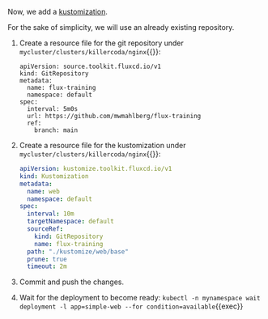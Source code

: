 Now, we add a [kustomization](https://kustomize.io).

For the sake of simplicity, we will use an already existing repository.

1. Create a resource file for the git repository under `mycluster/clusters/killercoda/nginx`{{}}:

    ```
    apiVersion: source.toolkit.fluxcd.io/v1
    kind: GitRepository
    metadata:
      name: flux-training
      namespace: default
    spec:
      interval: 5m0s
      url: https://github.com/mwmahlberg/flux-training
      ref:
        branch: main
    ```
2. Create a resource file for the kustomization under `mycluster/clusters/killercoda/nginx`{{}}:

    ```yaml
    apiVersion: kustomize.toolkit.fluxcd.io/v1
    kind: Kustomization
    metadata:
      name: web
      namespace: default
    spec:
      interval: 10m
      targetNamespace: default
      sourceRef:
        kind: GitRepository
        name: flux-training
      path: "./kustomize/web/base"
      prune: true
      timeout: 2m
    ```
3. Commit and push the changes.
4. Wait for the deployment to become ready: `kubectl -n mynamespace wait deployment -l app=simple-web --for condition=available`{{exec}}
